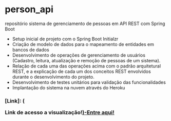 # person_api
repositório sistema de gerenciamento de pessoas em API REST com Spring Boot

 * Setup inicial de projeto com o Spring Boot Initialzr 
* Criação de modelo de dados para o mapeamento de entidades em bancos de dados
* Desenvolvimento de operações de gerenciamento de usuários (Cadastro, leitura, atualização e remoção de pessoas de um sistema).
* Relação de cada uma das operações acima com o padrão arquitetural REST, e a explicação de cada um dos conceitos REST envolvidos durante o desenvolvimento do projeto.
* Desenvolvimento de testes unitários para validação das funcionalidades
* Implantação do sistema na nuvem através do Heroku

### [Link]: (<p>Link de acesso a visualização!<a href= "https://person-api-li.herokuapp.com/api/v1/people">)-Entre aqui!

  
  
